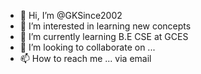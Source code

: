 - 👋 Hi, I’m @GKSince2002
- 👀 I’m interested in learning new concepts
- 🌱 I’m currently learning B.E CSE at GCES
- 💞️ I’m looking to collaborate on ...
- 📫 How to reach me ... via email

<!---
GKSince2002/GKSince2002 is a ✨ special ✨ repository because its `README.md` (this file) appears on your GitHub profile.
You can click the Preview link to take a look at your changes.
--->
